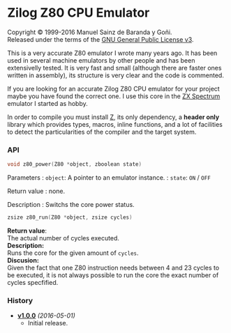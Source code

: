 # Zilog Z80 CPU Emulator
Copyright © 1999-2016 Manuel Sainz de Baranda y Goñi.  
Released under the terms of the [GNU General Public License v3](http://www.gnu.org/copyleft/gpl.html).

This is a very accurate Z80 emulator I wrote many years ago. It has been used in several machine emulators by other people and has been extensivelly tested. It is very fast and small (although there are faster ones written in assembly), its structure is very clear and the code is commented.

If you are looking for an accurate Zilog Z80 CPU emulator for your project maybe you have found the correct one. I use this core in the [ZX Spectrum](http://github.com/redcode/mZX) emulator I started as hobby.

In order to compile you must install [Z](http://github.com/redcode/Z), its only dependency, a **header only** library which provides types, macros, inline functions, and a lot of facilities to detect the particularities of the compiler and the target system.

### API

```C
void z80_power(Z80 *object, zboolean state)
```
Parameters
: ```object```: A pointer to an emulator instance.
: ```state```: ```ON``` / ```OFF```

Return value
: none.

Description
: Switchs the core power status.
   
```C
zsize z80_run(Z80 *object, zsize cycles)
```
**Return value**:   
The actual number of cycles executed.   
**Description:**   
Runs the core for the given amount of ```cycles```.   
**Discusion:**   
Given the fact that one Z80 instruction needs between 4 and 23 cycles to be executed, it is not always possible to run the core the exact number of cycles specfified.   


### History

* __[v1.0.0](http://github.com/Z80/releases/tag/v1.0.0)__ _(2016-05-01)_
    * Initial release.
